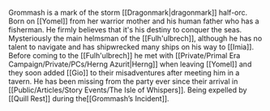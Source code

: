 Grommash is a mark of the storm [[Dragonmark|dragonmark]] half-orc. Born on [[Yomel]] from her warrior mother and his human father who has a fisherman. He firmly believes that it's his destiny to conquer the seas. Mysteriously the main helmsman of the [[Fulh'ulbrech]], although he has no talent to navigate and has shipwrecked many ships on his way to [[Imia]]. Before coming to the [[Fulh'ulbrech]] he met with [[Private/Primal Era Campaign/Private/PCs/Herng Azurit|Herng]] when leaving [[Yomel]] and they soon added [[Gio]] to their misadventures after meeting him in a tavern. He has been missing from the party ever since their arrival in [[Public/Articles/Story Events/The Isle of Whispers]]. Being expelled by [[Quill Rest]]  during the[[Grommash’s Incident]].